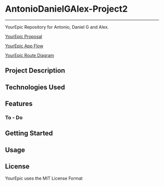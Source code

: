 # AntonioDanielGAlex-Project2
--------------------------------------------------------------------------------------------------------------------------------------------------------------------

YourEpic Repository for Antonio, Daniel G and Alex.

[YourEpic Proposal](https://docs.google.com/document/d/110CFgocDz_p0YhPzczBU7uMoHWYTG94biJe4v2cDekM/edit#heading=h.c1t6sybq75mr)

[YourEpic App Flow](https://app.diagrams.net/#G1xj6OPHXfH8RLTnHg3TAtpzj1IJUDBFJW)

[YourEpic Route Diagram](https://app.diagrams.net/#G1r887OK-eMITdHS-oOsdHVwXAuKkiywR_)

## Project Description

## Technologies Used

## Features

### To - Do

## Getting Started

## Usage

## License
YourEpic uses the MIT License Format 
